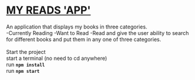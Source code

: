 # [MY READS 'APP'](https://khalednassar500.github.io/my-reads)
An application that displays my books in three categories.<br />
 -Currently Reading
 -Want to Read
 -Read
and give the user ability to search for different books and put them in any one of three categories.<br />
<br />
Start the project<br />
start a terminal (no need to cd anywhere)<br />
run __```npm install```__<br />
run __```npm start```__<br />
